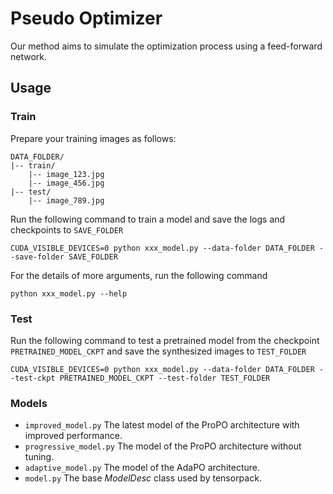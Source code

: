 # Pseudo Optimizer
Our method aims to simulate the optimization process using a feed-forward network.


## Usage

### Train
Prepare your training images as follows:
```
DATA_FOLDER/
|-- train/
    |-- image_123.jpg
    |-- image_456.jpg
|-- test/
    |-- image_789.jpg
```


Run the following command to train a model and save the logs and checkpoints to `SAVE_FOLDER`
```
CUDA_VISIBLE_DEVICES=0 python xxx_model.py --data-folder DATA_FOLDER --save-folder SAVE_FOLDER
```

For the details of more arguments, run the following command
```
python xxx_model.py --help
```

### Test

Run the following command to test a pretrained model from the checkpoint `PRETRAINED_MODEL_CKPT` and save the synthesized images to `TEST_FOLDER`
```
CUDA_VISIBLE_DEVICES=0 python xxx_model.py --data-folder DATA_FOLDER --test-ckpt PRETRAINED_MODEL_CKPT --test-folder TEST_FOLDER
```

### Models

* `improved_model.py` The latest model of the ProPO architecture with improved performance.
* `progressive_model.py` The model of the ProPO architecture without tuning.
* `adaptive_model.py` The model of the AdaPO architecture.
* `model.py` The base _ModelDesc_ class used by tensorpack.